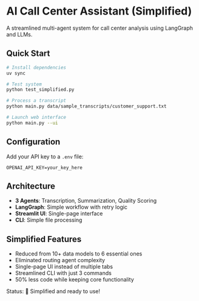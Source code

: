 # AI Call Center Assistant (Simplified)

A streamlined multi-agent system for call center analysis using LangGraph and LLMs.

## Quick Start

```bash
# Install dependencies
uv sync

# Test system
python test_simplified.py

# Process a transcript
python main.py data/sample_transcripts/customer_support.txt

# Launch web interface
python main.py --ui
```

## Configuration

Add your API key to a `.env` file:

```
OPENAI_API_KEY=your_key_here
```

## Architecture

- **3 Agents**: Transcription, Summarization, Quality Scoring
- **LangGraph**: Simple workflow with retry logic
- **Streamlit UI**: Single-page interface
- **CLI**: Simple file processing

## Simplified Features

- Reduced from 10+ data models to 6 essential ones
- Eliminated routing agent complexity
- Single-page UI instead of multiple tabs
- Streamlined CLI with just 3 commands
- 50% less code while keeping core functionality

Status:  Simplified and ready to use!